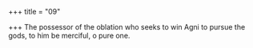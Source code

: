 +++
title = "09"

+++
The possessor of the oblation who seeks to win Agni to pursue the gods, to him be merciful, o pure one.  